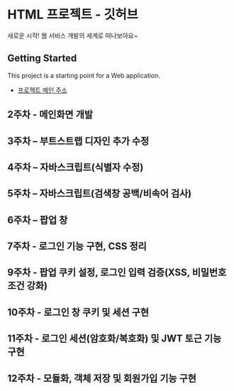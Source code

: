 # HTML 프로젝트 - 깃허브
새로운 시작! 웹 서비스 개발의 세계로 떠나보아요~
## Getting Started
This project is a starting point for a Web application.
- [프로젝트 메인 주소](https://github.com/KYE2406/WEB_MAIN)
## 2주차 - 메인화면 개발
## 3주차 – 부트스트랩 디자인 추가 수정
## 4주차 – 자바스크립트(식별자 수정)
## 5주차 – 자바스크립트(검색창 공백/비속어 검사)
## 6주차 – 팝업 창
## 7주차 - 로그인 기능 구현, CSS 정리
## 9주차 - 팝업 쿠키 설정, 로그인 입력 검증(XSS, 비밀번호 조건 강화)
## 10주차 - 로그인 창 쿠키 및 세션 구현
## 11주차 - 로그인 세션(암호화/복호화) 및 JWT 토근 기능 구현
## 12주차 - 모듈화, 객체 저장 및 회원가입 기능 구현